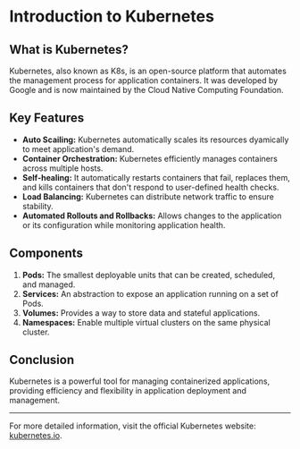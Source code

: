 # Introduction to Kubernetes

## What is Kubernetes?

Kubernetes, also known as K8s, is an open-source platform that automates the management process for application containers. It was developed by Google and is now maintained by the Cloud Native Computing Foundation.

## Key Features

- **Auto Scailing:** Kubernetes automatically scales its resources dyamically to meet application's demand.
- **Container Orchestration:** Kubernetes efficiently manages containers across multiple hosts.
- **Self-healing:** It automatically restarts containers that fail, replaces them, and kills containers that don't respond to user-defined health checks.
- **Load Balancing:** Kubernetes can distribute network traffic to ensure stability.
- **Automated Rollouts and Rollbacks:** Allows changes to the application or its configuration while monitoring application health.

## Components

1. **Pods:** The smallest deployable units that can be created, scheduled, and managed.
2. **Services:** An abstraction to expose an application running on a set of Pods.
3. **Volumes:** Provides a way to store data and stateful applications.
4. **Namespaces:** Enable multiple virtual clusters on the same physical cluster.

## Conclusion

Kubernetes is a powerful tool for managing containerized applications, providing efficiency and flexibility in application deployment and management.

---

For more detailed information, visit the official Kubernetes website: [kubernetes.io](https://kubernetes.io).

